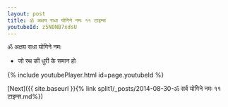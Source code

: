 ```yaml
---
layout: post
title: ॐ अक्षय राधा योगिने नमः ११ टाइम्स
youtubeId: z5N0NB7xdsU
---
```

 
 
 ॐ अक्षय राधा योगिने नमः  
 
 -  जो रथ की धुरी के समान हो 
 
  
 
  
 
 
 
 
 
 


{% include youtubePlayer.html id=page.youtubeId %}
 
[Next]({{ site.baseurl }}{% link  split1/_posts/2014-08-30-ॐ सर्व योगिने नमः ११ टाइम्स.md%})
 
